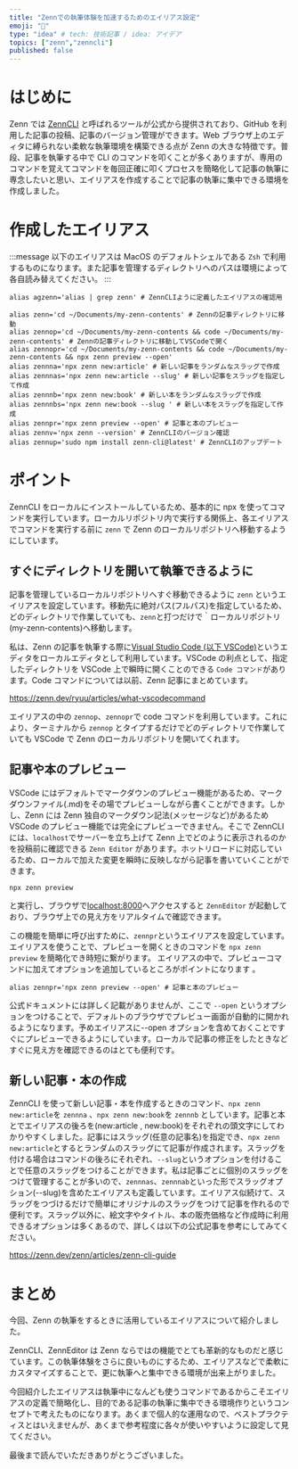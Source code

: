 ```yaml
---
title: "Zennでの執筆体験を加速するためのエイリアス設定"
emoji: "🎢"
type: "idea" # tech: 技術記事 / idea: アイデア
topics: ["zenn","zenncli"]
published: false
---
```


# はじめに

Zenn では [ZennCLI](https://zenn.dev/zenn/articles/install-zenn-cli) と呼ばれるツールが公式から提供されており、GitHub を利用した記事の投稿、記事のバージョン管理ができます。Web ブラウザ上のエディタに縛られない柔軟な執筆環境を構築できる点が Zenn の大きな特徴です。普段、記事を執筆する中で CLI のコマンドを叩くことが多くありますが、専用のコマンドを覚えてコマンドを毎回正確に叩くプロセスを簡略化して記事の執筆に専念したいと思い、エイリアスを作成することで記事の執筆に集中できる環境を作成しました。

# 作成したエイリアス

:::message
以下のエイリアスは MacOS のデフォルトシェルである `Zsh` で利用するものになります。また記事を管理するディレクトリへのパスは環境によって各自読み替えてください。
:::

```shell:.zshrc
alias agzenn='alias | grep zenn' # ZennCLIように定義したエイリアスの確認用

alias zenn='cd ~/Documents/my-zenn-contents' # Zennの記事ディレクトリに移動
alias zennop='cd ~/Documents/my-zenn-contents && code ~/Documents/my-zenn-contents' # Zennの記事ディレクトリに移動してVSCodeで開く
alias zennopr='cd ~/Documents/my-zenn-contents && code ~/Documents/my-zenn-contents && npx zenn preview --open'
alias zennna='npx zenn new:article' # 新しい記事をランダムなスラッグで作成
alias zennnas='npx zenn new:article --slug' # 新しい記事をスラッグを指定して作成
alias zennnb='npx zenn new:book' # 新しい本をランダムなスラッグで作成
alias zennnbs='npx zenn new:book --slug ' # 新しい本をスラッグを指定して作成
alias zennpr='npx zenn preview --open' # 記事と本のプレビュー
alias zennv='npx zenn --version' # ZennCLIのバージョン確認
alias zennup='sudo npm install zenn-cli@latest' # ZennCLIのアップデート
```
# ポイント

ZennCLI をローカルにインストールしているため、基本的に npx を使ってコマンドを実行しています。ローカルリポジトリ内で実行する関係上、各エイリアスでコマンドを実行する前に `zenn` で Zenn のローカルリポジトリへ移動するようにしています。
## すぐにディレクトリを開いて執筆できるように

記事を管理しているローカルリポジトリへすぐ移動できるように `zenn` というエイリアスを設定しています。移動先に絶対パス(フルパス)を指定しているため、どのディレクトリで作業していても、`zenn`と打つだけで｀ローカルリポジトリ(my-zenn-contents)へ移動します。

私は、Zenn の記事を執筆する際に[Visual Studio Code (以下 VSCode)](https://code.visualstudio.com/)というエディタをローカルエディタとして利用しています。VSCode の利点として、指定したディレクトリを VSCode 上で瞬時に開くことのできる `Code コマンド`があります。Code コマンドについては以前、Zenn 記事にまとめています。

https://zenn.dev/ryuu/articles/what-vscodecommand

エイリアスの中の `zennop`、`zennopr`で code コマンドを利用しています。これにより、ターミナルから `zennop` とタイプするだけでどのディレクトリで作業していても VSCode で Zenn のローカルリポジトリを開いてくれます。

## 記事や本のプレビュー

VSCode にはデフォルトでマークダウンのプレビュー機能があるため、マークダウンファイル(.md)をその場でプレビューしながら書くことができます。しかし、Zenn には Zenn 独自のマークダウン記法(メッセージなど)があるため VSCode のプレビュー機能では完全にプレビューできません。そこで ZennCLI には、`localhost`でサーバーを立ち上げて Zenn 上でどのように表示されるのかを投稿前に確認できる `Zenn Editor` があります。ホットリロードに対応しているため、ローカルで加えた変更を瞬時に反映しながら記事を書いていくことができます。

```
npx zenn preview
```

と実行し、ブラウザで[localhost:8000](http://localhost:8000)へアクセスすると `ZennEditor` が起動しており、ブラウザ上での見え方をリアルタイムで確認できます。

この機能を簡単に呼び出すために、`zennpr`というエイリアスを設定しています。エイリアスを使うことで、プレビューを開くときのコマンドを `npx zenn preview` を簡略化でき時短に繋がります。
エイリアスの中で、プレビューコマンドに加えてオプションを追加しているところがポイントになります 。

```
alias zennpr='npx zenn preview --open' # 記事と本のプレビュー
```
公式ドキュメントには詳しく記載がありませんが、ここで `--open` というオプションをつけることで、デフォルトのブラウザでプレビュー画面が自動的に開かれるようになります。予めエイリアスに--open オプションを含めておくことですぐにプレビューできるようにしています。ローカルで記事の修正をしたときなどすぐに見え方を確認できるのはとても便利です。

## 新しい記事・本の作成

ZennCLI を使って新しい記事・本を作成するときのコマンド、`npx zenn new:article`を `zennna` 、`npx zenn new:book`を `zennnb` としています。記事と本とでエイリアスの後ろを(new:article , new:book)をそれぞれの頭文字にしてわかりやすくしました。記事にはスラッグ(任意の記事名)を指定でき、`npx zenn new:article`とするとランダムのスラッグにて記事が作成されます。スラッグを付ける場合はコマンドの後ろにそれぞれ、`--slug`というオプションを付けることで任意のスラッグをつけることができます。私は記事ごとに個別のスラッグをつけて管理することが多いので、`zennnas`、`zennnab`といった形でスラッグオプション(--slug)を含めたエイリアスも定義しています。エイリアス似続けて、スラッグをつづけるだけで簡単にオリジナルのスラッグをつけて記事を作れるので便利です。スラッグ以外に、絵文字やタイトル、本の販売価格など作成時に利用できるオプションは多くあるので、詳しくは以下の公式記事を参考にしてみてください。

https://zenn.dev/zenn/articles/zenn-cli-guide

# まとめ

今回、Zenn の執筆をするときに活用しているエイリアスについて紹介しました。

ZennCLI、ZennEditor は Zenn ならではの機能でとても革新的なものだと感じています。この執筆体験をさらに良いものにするため、エイリアスなどで柔軟にカスタマイズすることで、更に執筆へと集中できる環境が出来上がりました。

今回紹介したエイリアスは執筆中になんども使うコマンドであるからこそエイリアスの定義で簡略化し、目的である記事の執筆に集中できる環境作りというコンセプトで考えたものになります。あくまで個人的な運用なので、ベストプラクティスとはいえませんが、あくまで参考程度に各々が使いやすいように設定して見てください。

最後まで読んでいただきありがとうございました。